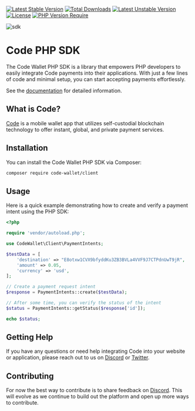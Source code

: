 [![Latest Stable Version](https://poser.pugx.org/code-wallet/client/v)](//packagist.org/packages/code-wallet/client)
[![Total Downloads](https://poser.pugx.org/code-wallet/client/downloads)](//packagist.org/packages/code-wallet/client)
[![Latest Unstable Version](https://poser.pugx.org/code-wallet/client/v/unstable)](//packagist.org/packages/code-wallet/client)
[![License](https://poser.pugx.org/code-wallet/client/license)](//packagist.org/packages/code-wallet/client)
[![PHP Version Require](http://poser.pugx.org/code-wallet/client/require/php)](//packagist.org/packages/code-wallet/client)

![sdk](https://github.com/code-wallet/code-sdk-php/assets/623790/8e64e8d6-db34-4415-890c-6a3fb2631041)

# Code PHP SDK

The Code Wallet PHP SDK is a library that empowers PHP developers to easily integrate Code payments into their applications. With just a few lines of code and minimal setup, you can start accepting payments effortlessly.

See the [documentation](https://code-wallet.github.io/code-sdk/docs/guide/introduction.html) for detailed information.

## What is Code?

[Code](https://getcode.com) is a mobile wallet app that utilizes self-custodial blockchain technology to offer instant, global, and private payment services.

## Installation

You can install the Code Wallet PHP SDK via Composer:

```bash
composer require code-wallet/client
```

## Usage
Here is a quick example demonstrating how to create and verify a payment intent using the PHP SDK:

```php
<?php

require 'vendor/autoload.php';

use CodeWallet\Client\PaymentIntents;

$testData = [
    'destination' => "E8otxw1CVX9bfyddKu3ZB3BVLa4VVF9J7CTPdnUwT9jR",
    'amount' => 0.05,
    'currency' => 'usd',
];

// Create a payment request intent
$response = PaymentIntents::create($testData);

// After some time, you can verify the status of the intent
$status = PaymentIntents::getStatus($response['id']);

echo $status;
```

## Getting Help

If you have any questions or need help integrating Code into your website or application, please reach out to us on [Discord](https://discord.gg/DunN9aNS) or [Twitter](https://twitter.com/getcode).

##  Contributing

For now the best way to contribute is to share feedback on [Discord](https://discord.gg/DunN9aNS). This will evolve as we continue to build out the platform and open up more ways to contribute. 
